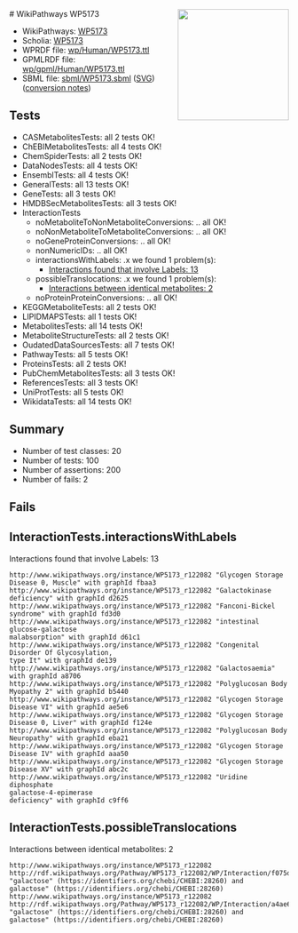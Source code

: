 <img style="float: right; width: 200px" src="../logo.png" />
# WikiPathways WP5173

* WikiPathways: [WP5173](https://identifiers.org/wikipathways:WP5173)
* Scholia: [WP5173](https://scholia.toolforge.org/wikipathways/WP5173)
* WPRDF file: [wp/Human/WP5173.ttl](../wp/Human/WP5173.ttl)
* GPMLRDF file: [wp/gpml/Human/WP5173.ttl](../wp/gpml/Human/WP5173.ttl)
* SBML file: [sbml/WP5173.sbml](../sbml/WP5173.sbml) ([SVG](../sbml/WP5173.svg)) ([conversion notes](../sbml/WP5173.txt))

## Tests
* CASMetabolitesTests: all 2 tests OK!
* ChEBIMetabolitesTests: all 4 tests OK!
* ChemSpiderTests: all 2 tests OK!
* DataNodesTests: all 4 tests OK!
* EnsemblTests: all 4 tests OK!
* GeneralTests: all 13 tests OK!
* GeneTests: all 3 tests OK!
* HMDBSecMetabolitesTests: all 3 tests OK!
* InteractionTests
    * noMetaboliteToNonMetaboliteConversions: .. all OK!
    * noNonMetaboliteToMetaboliteConversions: .. all OK!
    * noGeneProteinConversions: .. all OK!
    * nonNumericIDs: .. all OK!
    * interactionsWithLabels: .x we found 1 problem(s):
        * [Interactions found that involve Labels: 13](#fe97a8bb)
    * possibleTranslocations: .x we found 1 problem(s):
        * [Interactions between identical metabolites: 2](#d59038c5)
    * noProteinProteinConversions: .. all OK!
* KEGGMetaboliteTests: all 2 tests OK!
* LIPIDMAPSTests: all 1 tests OK!
* MetabolitesTests: all 14 tests OK!
* MetaboliteStructureTests: all 2 tests OK!
* OudatedDataSourcesTests: all 7 tests OK!
* PathwayTests: all 5 tests OK!
* ProteinsTests: all 2 tests OK!
* PubChemMetabolitesTests: all 3 tests OK!
* ReferencesTests: all 3 tests OK!
* UniProtTests: all 5 tests OK!
* WikidataTests: all 14 tests OK!


## Summary

* Number of test classes: 20
* Number of tests: 100
* Number of assertions: 200
* Number of fails: 2

## Fails

<a name="fe97a8bb" />

## InteractionTests.interactionsWithLabels

Interactions found that involve Labels: 13
```
http://www.wikipathways.org/instance/WP5173_r122082 "Glycogen Storage Disease 0, Muscle" with graphId fbaa3
http://www.wikipathways.org/instance/WP5173_r122082 "Galactokinase deficiency" with graphId d2625
http://www.wikipathways.org/instance/WP5173_r122082 "Fanconi-Bickel syndrome" with graphId fd3d0
http://www.wikipathways.org/instance/WP5173_r122082 "intestinal glucose-galactose 
malabsorption" with graphId d61c1
http://www.wikipathways.org/instance/WP5173_r122082 "Congenital Disorder Of Glycosylation, 
type It" with graphId de139
http://www.wikipathways.org/instance/WP5173_r122082 "Galactosaemia" with graphId a8706
http://www.wikipathways.org/instance/WP5173_r122082 "Polyglucosan Body Myopathy 2" with graphId b5440
http://www.wikipathways.org/instance/WP5173_r122082 "Glycogen Storage 
Disease VI" with graphId ae5e6
http://www.wikipathways.org/instance/WP5173_r122082 "Glycogen Storage Disease 0, Liver" with graphId f124e
http://www.wikipathways.org/instance/WP5173_r122082 "Polyglucosan Body Neuropathy" with graphId eba21
http://www.wikipathways.org/instance/WP5173_r122082 "Glycogen Storage 
Disease IV" with graphId aaa50
http://www.wikipathways.org/instance/WP5173_r122082 "Glycogen Storage Disease XV" with graphId abc2c
http://www.wikipathways.org/instance/WP5173_r122082 "Uridine diphosphate 
galactose-4-epimerase 
deficiency" with graphId c9ff6
```

<a name="d59038c5" />

## InteractionTests.possibleTranslocations

Interactions between identical metabolites: 2
```
http://www.wikipathways.org/instance/WP5173_r122082 http://rdf.wikipathways.org/Pathway/WP5173_r122082/WP/Interaction/f075d "galactose" (https://identifiers.org/chebi/CHEBI:28260) and 
galactose" (https://identifiers.org/chebi/CHEBI:28260)
http://www.wikipathways.org/instance/WP5173_r122082 http://rdf.wikipathways.org/Pathway/WP5173_r122082/WP/Interaction/a4ae6 "galactose" (https://identifiers.org/chebi/CHEBI:28260) and 
galactose" (https://identifiers.org/chebi/CHEBI:28260)
```

